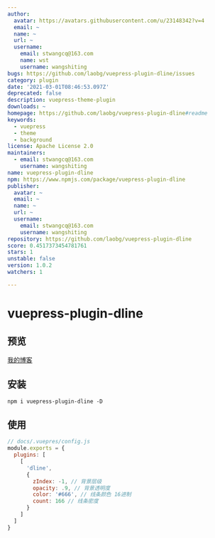 ```yaml
---
author:
  avatar: https://avatars.githubusercontent.com/u/23148342?v=4
  email: ~
  name: ~
  url: ~
  username:
    email: stwangcq@163.com
    name: wst
    username: wangshiting
bugs: https://github.com/laobg/vuepress-plugin-dline/issues
category: plugin
date: '2021-03-01T08:46:53.097Z'
deprecated: false
description: vuepress-theme-plugin
downloads: ~
homepage: https://github.com/laobg/vuepress-plugin-dline#readme
keywords:
  - vuepress
  - theme
  - background
license: Apache License 2.0
maintainers:
  - email: stwangcq@163.com
    username: wangshiting
name: vuepress-plugin-dline
npm: https://www.npmjs.com/package/vuepress-plugin-dline
publisher:
  avatar: ~
  email: ~
  name: ~
  url: ~
  username:
    email: stwangcq@163.com
    username: wangshiting
repository: https://github.com/laobg/vuepress-plugin-dline
score: 0.4517373454781761
stars: 1
unstable: false
version: 1.0.2
watchers: 1

---
```


# vuepress-plugin-dline
## 预览
[我的博客](https://www.wstee.com)
## 安装
``npm i vuepress-plugin-dline -D``
## 使用
```js
// docs/.vuepres/config.js
module.exports = {
  plugins: [
    [
      'dline',
      {
        zIndex: -1, // 背景层级
        opacity: .9, // 背景透明度
        color: '#666', // 线条颜色 16进制
        count: 166 // 线条密度
      }
    ]
  ]
}

```

